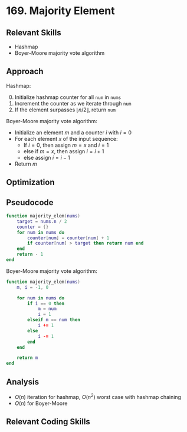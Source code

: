 # 169. Majority Element

## Relevant Skills

- Hashmap
- Boyer-Moore majority vote algorithm

## Approach

Hashmap:

0. Initialize hashmap counter for all `num` in `nums`
0. Increment the counter as we iterate through `num`
0. If the element surpasses $\lfloor n / 2 \rfloor$, return `num`

Boyer-Moore majority vote algorithm:

- Initialize an element $m$ and a counter $i$ with $i = 0$
- For each element $x$ of the input sequence:
    - If $i = 0$, then assign $m = x$ and $i = 1$
    - else if $m = x$, then assign $i = i + 1$
    - else assign $i = i - 1$
- Return $m$

## Optimization

## Pseudocode

```lua
function majority_elem(nums)
    target = nums.n / 2
    counter = {}
    for num in nums do
        counter[num] = counter[num] + 1
        if counter[num] > target then return num end
    end
    return - 1
end
```

Boyer-Moore majority vote algorithm:

```lua
function majority_elem(nums)
    m, i = -1, 0

    for num in nums do
        if i == 0 then
            m = num
            i = 1
        elseif m == num then
            i += 1
        else
            i -= 1
        end
    end

    return m
end
```

## Analysis

- $O(n)$ iteration for hashmap, $O(n^{2})$ worst case with hashmap chaining
- $O(n)$ for Boyer-Moore

## Relevant Coding Skills


